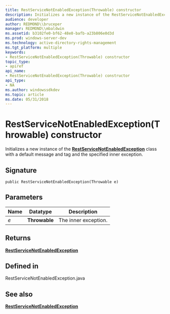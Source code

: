 ```yaml
---
title: RestServiceNotEnabledException(Throwable) constructor
description: Initializes a new instance of the RestServiceNotEnabledException class with a default message and tag and the specified inner exception.
audience: developer
author: REDMOND\\bruceper
manager: REDMOND\\mbaldwin
ms.assetid: b3102fe0-bf62-48e0-bafb-a23b806e0d3d
ms.prod: windows-server-dev
ms.technology: active-directory-rights-management
ms.tgt_platform: multiple
keywords:
- RestServiceNotEnabledException(Throwable) constructor
topic_type:
- apiref
api_name:
- RestServiceNotEnabledException(Throwable) constructor
api_type:
- NA
ms.author: windowssdkdev
ms.topic: article
ms.date: 05/31/2018
---
```


# RestServiceNotEnabledException(Throwable) constructor

Initializes a new instance of the [**RestServiceNotEnabledException**](restservicenotenabledexception-class-java.md) class with a default message and tag and the specified inner exception.

## Signature

``` syntax
public RestServiceNotEnabledException(Throwable e)
```

## Parameters



| Name           | Datatype                 | Description                     |
|----------------|--------------------------|---------------------------------|
| *e*<br/> | **Throwable**<br/> | The inner exception.<br/> |



 

## Returns

[**RestServiceNotEnabledException**](restservicenotenabledexception-class-java.md)

## Defined in

RestServiceNotEnabledException.java

## See also

<dl> <dt>

[**RestServiceNotEnabledException**](restservicenotenabledexception-class-java.md)
</dt> </dl>

 

 





